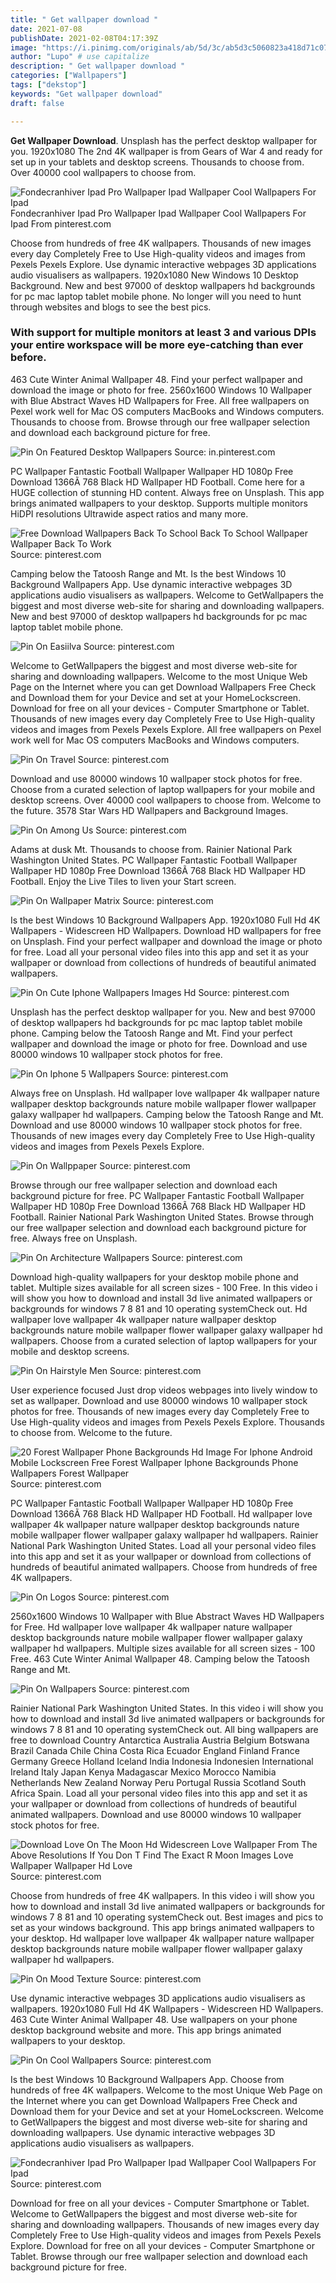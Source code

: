 ```yaml
---
title: " Get wallpaper download "
date: 2021-07-08
publishDate: 2021-02-08T04:17:39Z
image: "https://i.pinimg.com/originals/ab/5d/3c/ab5d3c5060823a418d71c0773aaee439.jpg"
author: "Lupo" # use capitalize
description: " Get wallpaper download "
categories: ["Wallpapers"]
tags: ["dekstop"]
keywords: "Get wallpaper download"
draft: false

---
```



**Get Wallpaper Download**. Unsplash has the perfect desktop wallpaper for you. 1920x1080 The 2nd 4K wallpaper is from Gears of War 4 and ready for set up in your tablets and desktop screens. Thousands to choose from. Over 40000 cool wallpapers to choose from.

![Fondecranhiver Ipad Pro Wallpaper Ipad Wallpaper Cool Wallpapers For Ipad](https://i.pinimg.com/originals/ab/5d/3c/ab5d3c5060823a418d71c0773aaee439.jpg "Fondecranhiver Ipad Pro Wallpaper Ipad Wallpaper Cool Wallpapers For Ipad")
Fondecranhiver Ipad Pro Wallpaper Ipad Wallpaper Cool Wallpapers For Ipad From pinterest.com


Choose from hundreds of free 4K wallpapers. Thousands of new images every day Completely Free to Use High-quality videos and images from Pexels Pexels Explore. Use dynamic interactive webpages 3D applications audio visualisers as wallpapers. 1920x1080 New Windows 10 Desktop Background. New and best 97000 of desktop wallpapers hd backgrounds for pc mac laptop tablet mobile phone. No longer will you need to hunt through websites and blogs to see the best pics.

### With support for multiple monitors at least 3 and various DPIs your entire workspace will be more eye-catching than ever before.

463 Cute Winter Animal Wallpaper 48. Find your perfect wallpaper and download the image or photo for free. 2560x1600 Windows 10 Wallpaper with Blue Abstract Waves HD Wallpapers for Free. All free wallpapers on Pexel work well for Mac OS computers MacBooks and Windows computers. Thousands to choose from. Browse through our free wallpaper selection and download each background picture for free.


![Pin On Featured Desktop Wallpapers](https://i.pinimg.com/originals/d4/8f/5b/d48f5b155b2f87d0ec94228c824fa5d8.jpg "Pin On Featured Desktop Wallpapers")
Source: in.pinterest.com

PC Wallpaper Fantastic Football Wallpaper Wallpaper HD 1080p Free Download 1366Ã 768 Black HD Wallpaper HD Football. Come here for a HUGE collection of stunning HD content. Always free on Unsplash. This app brings animated wallpapers to your desktop. Supports multiple monitors HiDPI resolutions Ultrawide aspect ratios and many more.

![Free Download Wallpapers Back To School Back To School Wallpaper Wallpaper Back To Work](https://i.pinimg.com/originals/75/10/e5/7510e5742647e4a786c6e44b9e44a910.png "Free Download Wallpapers Back To School Back To School Wallpaper Wallpaper Back To Work")
Source: pinterest.com

Camping below the Tatoosh Range and Mt. Is the best Windows 10 Background Wallpapers App. Use dynamic interactive webpages 3D applications audio visualisers as wallpapers. Welcome to GetWallpapers the biggest and most diverse web-site for sharing and downloading wallpapers. New and best 97000 of desktop wallpapers hd backgrounds for pc mac laptop tablet mobile phone.

![Pin On Easiilva](https://i.pinimg.com/originals/18/0a/26/180a262b5d955a8360fd9b3d51c984e7.png "Pin On Easiilva")
Source: pinterest.com

Welcome to GetWallpapers the biggest and most diverse web-site for sharing and downloading wallpapers. Welcome to the most Unique Web Page on the Internet where you can get Download Wallpapers Free Check and Download them for your Device and set at your HomeLockscreen. Download for free on all your devices - Computer Smartphone or Tablet. Thousands of new images every day Completely Free to Use High-quality videos and images from Pexels Pexels Explore. All free wallpapers on Pexel work well for Mac OS computers MacBooks and Windows computers.

![Pin On Travel](https://i.pinimg.com/originals/3a/84/8b/3a848bbc393b71c785c0b690a8d02990.jpg "Pin On Travel")
Source: pinterest.com

Download and use 80000 windows 10 wallpaper stock photos for free. Choose from a curated selection of laptop wallpapers for your mobile and desktop screens. Over 40000 cool wallpapers to choose from. Welcome to the future. 3578 Star Wars HD Wallpapers and Background Images.

![Pin On Among Us](https://i.pinimg.com/originals/6a/3a/5e/6a3a5e5270fabbbe12824a04f639bbe6.gif "Pin On Among Us")
Source: pinterest.com

Adams at dusk Mt. Thousands to choose from. Rainier National Park Washington United States. PC Wallpaper Fantastic Football Wallpaper Wallpaper HD 1080p Free Download 1366Ã 768 Black HD Wallpaper HD Football. Enjoy the Live Tiles to liven your Start screen.

![Pin On Wallpaper Matrix](https://i.pinimg.com/originals/cd/c4/40/cdc440b2f6f104ff1a8ae444414eba62.jpg "Pin On Wallpaper Matrix")
Source: pinterest.com

Is the best Windows 10 Background Wallpapers App. 1920x1080 Full Hd 4K Wallpapers - Widescreen HD Wallpapers. Download HD wallpapers for free on Unsplash. Find your perfect wallpaper and download the image or photo for free. Load all your personal video files into this app and set it as your wallpaper or download from collections of hundreds of beautiful animated wallpapers.

![Pin On Cute Iphone Wallpapers Images Hd](https://i.pinimg.com/originals/f5/3d/a6/f53da674d8a3e2a85a790d01faaef360.png "Pin On Cute Iphone Wallpapers Images Hd")
Source: pinterest.com

Unsplash has the perfect desktop wallpaper for you. New and best 97000 of desktop wallpapers hd backgrounds for pc mac laptop tablet mobile phone. Camping below the Tatoosh Range and Mt. Find your perfect wallpaper and download the image or photo for free. Download and use 80000 windows 10 wallpaper stock photos for free.

![Pin On Iphone 5 Wallpapers](https://i.pinimg.com/originals/fc/74/27/fc7427e277ae8b01cb8aa8dd4a7d2470.jpg "Pin On Iphone 5 Wallpapers")
Source: pinterest.com

Always free on Unsplash. Hd wallpaper love wallpaper 4k wallpaper nature wallpaper desktop backgrounds nature mobile wallpaper flower wallpaper galaxy wallpaper hd wallpapers. Camping below the Tatoosh Range and Mt. Download and use 80000 windows 10 wallpaper stock photos for free. Thousands of new images every day Completely Free to Use High-quality videos and images from Pexels Pexels Explore.

![Pin On Wallppaper](https://i.pinimg.com/originals/d4/1d/13/d41d13804eed76986646337c43f5cfce.jpg "Pin On Wallppaper")
Source: pinterest.com

Browse through our free wallpaper selection and download each background picture for free. PC Wallpaper Fantastic Football Wallpaper Wallpaper HD 1080p Free Download 1366Ã 768 Black HD Wallpaper HD Football. Rainier National Park Washington United States. Browse through our free wallpaper selection and download each background picture for free. Always free on Unsplash.

![Pin On Architecture Wallpapers](https://i.pinimg.com/originals/ca/73/67/ca73673558092497c99490c52d2e9004.jpg "Pin On Architecture Wallpapers")
Source: pinterest.com

Download high-quality wallpapers for your desktop mobile phone and tablet. Multiple sizes available for all screen sizes - 100 Free. In this video i will show you how to download and install 3d live animated wallpapers or backgrounds for windows 7 8 81 and 10 operating systemCheck out. Hd wallpaper love wallpaper 4k wallpaper nature wallpaper desktop backgrounds nature mobile wallpaper flower wallpaper galaxy wallpaper hd wallpapers. Choose from a curated selection of laptop wallpapers for your mobile and desktop screens.

![Pin On Hairstyle Men](https://i.pinimg.com/474x/87/4f/b0/874fb068d0d453bf97cb66f576bc8740.jpg "Pin On Hairstyle Men")
Source: pinterest.com

User experience focused Just drop videos webpages into lively window to set as wallpaper. Download and use 80000 windows 10 wallpaper stock photos for free. Thousands of new images every day Completely Free to Use High-quality videos and images from Pexels Pexels Explore. Thousands to choose from. Welcome to the future.

![20 Forest Wallpaper Phone Backgrounds Hd Image For Iphone Android Mobile Lockscreen Free Forest Wallpaper Iphone Backgrounds Phone Wallpapers Forest Wallpaper](https://i.pinimg.com/736x/48/6a/40/486a4085a08fb9143410554e1ee929e9.jpg "20 Forest Wallpaper Phone Backgrounds Hd Image For Iphone Android Mobile Lockscreen Free Forest Wallpaper Iphone Backgrounds Phone Wallpapers Forest Wallpaper")
Source: pinterest.com

PC Wallpaper Fantastic Football Wallpaper Wallpaper HD 1080p Free Download 1366Ã 768 Black HD Wallpaper HD Football. Hd wallpaper love wallpaper 4k wallpaper nature wallpaper desktop backgrounds nature mobile wallpaper flower wallpaper galaxy wallpaper hd wallpapers. Rainier National Park Washington United States. Load all your personal video files into this app and set it as your wallpaper or download from collections of hundreds of beautiful animated wallpapers. Choose from hundreds of free 4K wallpapers.

![Pin On Logos](https://i.pinimg.com/236x/9a/1e/4d/9a1e4dabfc16b10b7d57806dc5065cfd.jpg "Pin On Logos")
Source: pinterest.com

2560x1600 Windows 10 Wallpaper with Blue Abstract Waves HD Wallpapers for Free. Hd wallpaper love wallpaper 4k wallpaper nature wallpaper desktop backgrounds nature mobile wallpaper flower wallpaper galaxy wallpaper hd wallpapers. Multiple sizes available for all screen sizes - 100 Free. 463 Cute Winter Animal Wallpaper 48. Camping below the Tatoosh Range and Mt.

![Pin On Wallpapers](https://i.pinimg.com/originals/20/c3/62/20c362f9e915149fc9ac9da226c8cacf.jpg "Pin On Wallpapers")
Source: pinterest.com

Rainier National Park Washington United States. In this video i will show you how to download and install 3d live animated wallpapers or backgrounds for windows 7 8 81 and 10 operating systemCheck out. All bing wallpapers are free to download Country Antarctica Australia Austria Belgium Botswana Brazil Canada Chile China Costa Rica Ecuador England Finland France Germany Greece Holland Iceland India Indonesia Indonesien International Ireland Italy Japan Kenya Madagascar Mexico Morocco Namibia Netherlands New Zealand Norway Peru Portugal Russia Scotland South Africa Spain. Load all your personal video files into this app and set it as your wallpaper or download from collections of hundreds of beautiful animated wallpapers. Download and use 80000 windows 10 wallpaper stock photos for free.

![Download Love On The Moon Hd Widescreen Love Wallpaper From The Above Resolutions If You Don T Find The Exact R Moon Images Love Wallpaper Wallpaper Hd Love](https://i.pinimg.com/originals/ea/45/8f/ea458f70bfef209799e2b936f1b4b28d.jpg "Download Love On The Moon Hd Widescreen Love Wallpaper From The Above Resolutions If You Don T Find The Exact R Moon Images Love Wallpaper Wallpaper Hd Love")
Source: pinterest.com

Choose from hundreds of free 4K wallpapers. In this video i will show you how to download and install 3d live animated wallpapers or backgrounds for windows 7 8 81 and 10 operating systemCheck out. Best images and pics to set as your windows background. This app brings animated wallpapers to your desktop. Hd wallpaper love wallpaper 4k wallpaper nature wallpaper desktop backgrounds nature mobile wallpaper flower wallpaper galaxy wallpaper hd wallpapers.

![Pin On Mood Texture](https://i.pinimg.com/736x/d6/cc/5a/d6cc5aac44feadf6bd9129119b96858a.jpg "Pin On Mood Texture")
Source: pinterest.com

Use dynamic interactive webpages 3D applications audio visualisers as wallpapers. 1920x1080 Full Hd 4K Wallpapers - Widescreen HD Wallpapers. 463 Cute Winter Animal Wallpaper 48. Use wallpapers on your phone desktop background website and more. This app brings animated wallpapers to your desktop.

![Pin On Cool Wallpapers](https://i.pinimg.com/originals/5e/50/94/5e5094a7216ad777d80fb43efa5b841a.jpg "Pin On Cool Wallpapers")
Source: pinterest.com

Is the best Windows 10 Background Wallpapers App. Choose from hundreds of free 4K wallpapers. Welcome to the most Unique Web Page on the Internet where you can get Download Wallpapers Free Check and Download them for your Device and set at your HomeLockscreen. Welcome to GetWallpapers the biggest and most diverse web-site for sharing and downloading wallpapers. Use dynamic interactive webpages 3D applications audio visualisers as wallpapers.

![Fondecranhiver Ipad Pro Wallpaper Ipad Wallpaper Cool Wallpapers For Ipad](https://i.pinimg.com/originals/ab/5d/3c/ab5d3c5060823a418d71c0773aaee439.jpg "Fondecranhiver Ipad Pro Wallpaper Ipad Wallpaper Cool Wallpapers For Ipad")
Source: pinterest.com

Download for free on all your devices - Computer Smartphone or Tablet. Welcome to GetWallpapers the biggest and most diverse web-site for sharing and downloading wallpapers. Thousands of new images every day Completely Free to Use High-quality videos and images from Pexels Pexels Explore. Download for free on all your devices - Computer Smartphone or Tablet. Browse through our free wallpaper selection and download each background picture for free.

